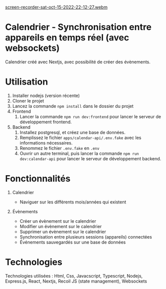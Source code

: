 [screen-recorder-sat-oct-15-2022-22-12-27.webm](https://user-images.githubusercontent.com/29934021/196014795-b031197a-5806-405f-b5bd-85a4c8179af9.webm)

# Calendrier - Synchronisation entre appareils en temps réel (avec websockets)

Calendrier créé avec Nextjs, avec possibilité de créer des évènements.

# Utilisation

1. Installer nodejs (version récente)
2. Cloner le projet
3. Lancez la commande `npm install` dans le dossier du projet
4. Frontend
   1. Lancer la commande `npm run dev:frontend` pour lancer le serveur de développement frontend.
5. Backend
   1. Installez postgresql, et créez une base de données.
   2. Remplissez le fichier `apps/calendar-api/.env.fake` avec les informations nécessaires.
   3. Renommez le fichier `.env.fake` en `.env`
   4. Ouvrir un autre terminal, puis lancer la commande `npm run dev:calendar-api` pour lancer le serveur de développement backend.

# Fonctionnalités

1. Calendrier

   - Naviguer sur les différents mois/années qui existent

2. Évènements
   - Créer un évènement sur le calendrier
   - Modifier un évènement sur le calendrier
   - Supprimer un évènement sur le calendrier
   - Synchronisation entre plusieurs sessions (appareils) connectées
   - Événements sauvegardés sur une base de données

# Technologies

Technologies utilisées : Html, Css, Javacscript, Typescript, Nodejs, Express.js, React, Nextjs, Recoil JS (state management), Websockets
